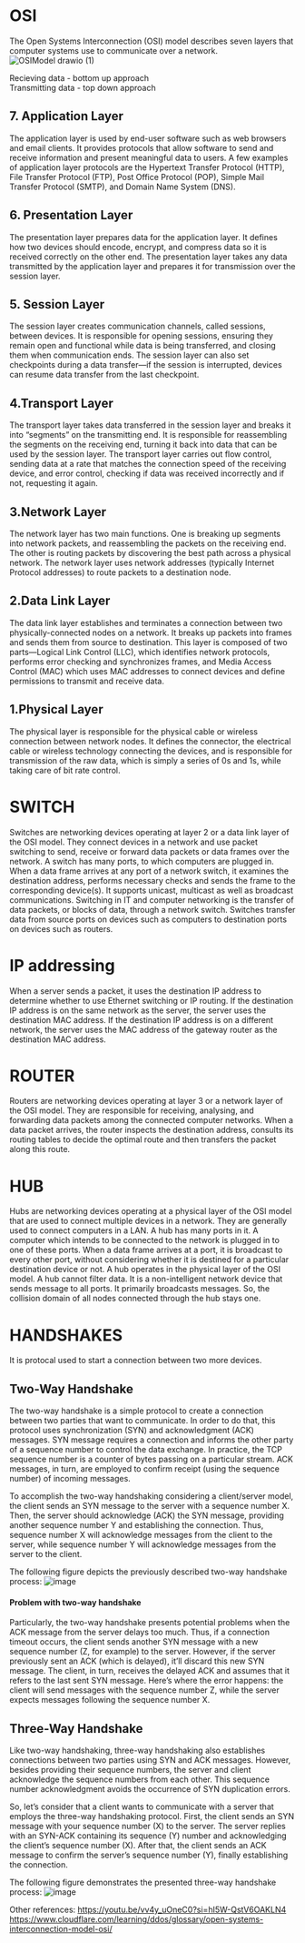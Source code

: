 # OSI
The Open Systems Interconnection (OSI) model describes seven layers that computer systems use to communicate over a network.    
![OSIModel drawio (1)](https://github.com/user-attachments/assets/7808d1d1-292d-45f1-a3c6-c5857ed6d86e)

Recieving data - bottom up approach   
Transmitting data - top down approach

## 7. Application Layer
The application layer is used by end-user software such as web browsers and email clients.
It provides protocols that allow software to send and receive information and present meaningful data to users. 
A few examples of application layer protocols are the Hypertext Transfer Protocol (HTTP), File Transfer Protocol (FTP), 
Post Office Protocol (POP), Simple Mail Transfer Protocol (SMTP), and Domain Name System (DNS).

## 6. Presentation Layer

The presentation layer prepares data for the application layer.
It defines how two devices should encode, encrypt, and compress data so it is received correctly on the other end. 
The presentation layer takes any data transmitted by the application layer and prepares it for transmission over the session layer.

## 5. Session Layer

The session layer creates communication channels, called sessions, between devices. 
It is responsible for opening sessions, ensuring they remain open and functional while data is being transferred, and closing them when communication ends. 
The session layer can also set checkpoints during a data transfer—if the session is interrupted, devices can resume data transfer from the last checkpoint.

## 4.Transport Layer

The transport layer takes data transferred in the session layer and breaks it into “segments” on the transmitting end. 
It is responsible for reassembling the segments on the receiving end, turning it back into data that can be used by the session layer. 
The transport layer carries out flow control, sending data at a rate that matches the connection speed of the receiving device, and error control, checking if data was received incorrectly and if not, requesting it again.

## 3.Network Layer

The network layer has two main functions. One is breaking up segments into network packets, and reassembling the packets on the receiving end. 
The other is routing packets by discovering the best path across a physical network. The network layer uses network addresses (typically Internet Protocol addresses) to route packets to a destination node.

## 2.Data Link Layer

The data link layer establishes and terminates a connection between two physically-connected nodes on a network. 
It breaks up packets into frames and sends them from source to destination. 
This layer is composed of two parts—Logical Link Control (LLC), which identifies network protocols, performs error checking and synchronizes frames, 
and Media Access Control (MAC) which uses MAC addresses to connect devices and define permissions to transmit and receive data.

## 1.Physical Layer

The physical layer is responsible for the physical cable or wireless connection between network nodes. 
It defines the connector, the electrical cable or wireless technology connecting the devices, and is responsible for transmission of the raw data, 
which is simply a series of 0s and 1s, while taking care of bit rate control.

# SWITCH
Switches are networking devices operating at layer 2 or a data link layer of the OSI model. 
They connect devices in a network and use packet switching to send, receive or forward data packets or data frames over the network.
A switch has many ports, to which computers are plugged in. 
When a data frame arrives at any port of a network switch, it examines the destination address, performs necessary checks and sends the frame to the corresponding device(s). 
It supports unicast, multicast as well as broadcast communications.
Switching in IT and computer networking is the transfer of data packets, or blocks of data, through a network switch. 
Switches transfer data from source ports on devices such as computers to destination ports on devices such as routers.
# IP addressing
When a server sends a packet, it uses the destination IP address to determine whether to use Ethernet switching or IP routing. 
If the destination IP address is on the same network as the server, the server uses the destination MAC address. 
If the destination IP address is on a different network, the server uses the MAC address of the gateway router as the destination MAC address. 
# ROUTER
Routers are networking devices operating at layer 3 or a network layer of the OSI model. 
They are responsible for receiving, analysing, and forwarding data packets among the connected computer networks. 
When a data packet arrives, the router inspects the destination address, consults its routing tables to decide the optimal route and then transfers the packet along this route.
# HUB
Hubs are networking devices operating at a physical layer of the OSI model that are used to connect multiple devices in a network. 
They are generally used to connect computers in a LAN.
A hub has many ports in it. A computer which intends to be connected to the network is plugged in to one of these ports. 
When a data frame arrives at a port, it is broadcast to every other port, without considering whether it is destined for a particular destination device or not.
A hub operates in the physical layer of the OSI model.
A hub cannot filter data. It is a non-intelligent network device that sends message to all ports.
It primarily broadcasts messages. So, the collision domain of all nodes connected through the hub stays one.


# HANDSHAKES
It is protocal used to start a connection between two more devices.
## Two-Way Handshake
The two-way handshake is a simple protocol to create a connection between two parties that want to communicate. 
In order to do that, this protocol uses synchronization (SYN) and acknowledgment (ACK) messages.
SYN message requires a connection and informs the other party of a sequence number to control the data exchange. 
In practice, the TCP sequence number is a counter of bytes passing on a particular stream. 
ACK messages, in turn, are employed to confirm receipt (using the sequence number) of incoming messages.

To accomplish the two-way handshaking considering a client/server model, the client sends an SYN message to the server with a sequence number X. 
Then, the server should acknowledge (ACK) the SYN message, providing another sequence number Y and establishing the connection. 
Thus, sequence number X will acknowledge messages from the client to the server, while sequence number Y will acknowledge messages from the server to the client.

The following figure depicts the previously described two-way handshake process:
![image](https://github.com/user-attachments/assets/a16babd5-1047-40cd-8d95-65bd3e7f444e)

#### Problem with two-way handshake
Particularly, the two-way handshake presents potential problems when the ACK message from the server delays too much. 
Thus, if a connection timeout occurs, the client sends another SYN message with a new sequence number (Z, for example) to the server. 
However, if the server previously sent an ACK (which is delayed), it’ll discard this new SYN message. 
The client, in turn, receives the delayed ACK and assumes that it refers to the last sent SYN message. 
Here’s where the error happens: the client will send messages with the sequence number Z, while the server expects messages following the sequence number X.

## Three-Way Handshake
Like two-way handshaking, three-way handshaking also establishes connections between two parties using SYN and ACK messages. 
However, besides providing their sequence numbers, the server and client acknowledge the sequence numbers from each other. 
This sequence number acknowledgment avoids the occurrence of SYN duplication errors.

So, let’s consider that a client wants to communicate with a server that employs the three-way handshaking protocol. 
First, the client sends an SYN message with your sequence number (X) to the server. 
The server replies with an SYN-ACK containing its sequence (Y) number and acknowledging the client’s sequence number (X). 
After that, the client sends an ACK message to confirm the server’s sequence number (Y), finally establishing the connection.

The following figure demonstrates the presented three-way handshake process:
![image](https://github.com/user-attachments/assets/116e5b48-da54-48bd-97a6-da71803df242)



Other references: https://youtu.be/vv4y_uOneC0?si=hI5W-QstV6OAKLN4
https://www.cloudflare.com/learning/ddos/glossary/open-systems-interconnection-model-osi/
